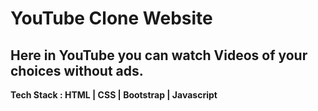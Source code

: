 # **YouTube Clone Website**

## Here in YouTube you can watch Videos of your choices without ads. 
**Tech Stack : HTML | CSS | Bootstrap | Javascript**

